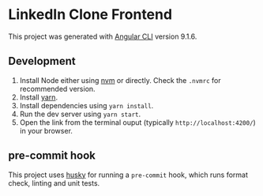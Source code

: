 # LinkedIn Clone Frontend

This project was generated with [Angular CLI](https://github.com/angular/angular-cli) version 9.1.6.

## Development

1. Install Node either using [nvm](https://github.com/nvm-sh/nvm) or directly. Check the `.nvmrc` for recommended version.
2. Install [yarn](https://classic.yarnpkg.com/en/docs/install/).
3. Install dependencies using `yarn install`.
4. Run the dev server using `yarn start`.
5. Open the link from the terminal ouput (typically `http://localhost:4200/`) in your browser.

## pre-commit hook

This project uses [husky](https://github.com/typicode/husky) for running a `pre-commit` hook,
which runs format check, linting and unit tests.
